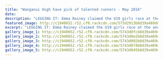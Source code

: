 ```yaml
---
title: "Wanganui High have pick of talented runners - May 2016"
date: 
description: "LEGGING IT: Emma Rainey claimed the U19 girls race at the annual Wanganui High School cross-country at the new venue Virginia Lake, Wanganui Chronicle article on 19/5/16..."
featured_image: http://c1940652.r52.cf0.rackcdn.com/573d2913b8d39a469d000fa6/WHS-cross-country--Virg.Lake-Emma-Rainey--Louis-Hogan.jpg
excerpt: "LEGGING IT: Emma Rainey claimed the U19 girls race at the annual Wanganui High School cross-country at the new venue Virginia Lake."
gallery_image_1: http://c1940652.r52.cf0.rackcdn.com/5743d0fcb8d39a469d0012c9/U15-Winner---Rebecca-Baker.jpg
gallery_image_2: http://c1940652.r52.cf0.rackcdn.com/5743d0e2b8d39a469d0012c7/U15-Winner---Travis-Bayler.jpg
gallery_image_3: http://c1940652.r52.cf0.rackcdn.com/5743d092b8d39a469d0012c3/U16-Winner---Kayla-Lee-Wainwright-and-2nd-place-Monique-Cleeve.jpg
gallery_image_4: http://c1940652.r52.cf0.rackcdn.com/5743d074b8d39a469d0012c1/U16-Winner---Loris-Knigge.jpg
gallery_image_5: http://c1940652.r52.cf0.rackcdn.com/5743d045b8d39a469d0012bf/U19-Winner---Emma-Rainey.jpg
---
```

